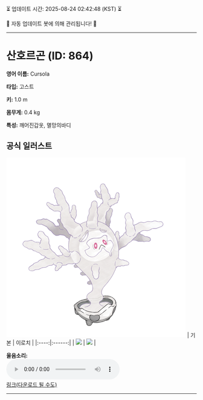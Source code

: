 
⏳ 업데이트 시간: 2025-08-24 02:42:48 (KST) ⏳

🤖 자동 업데이트 봇에 의해 관리됩니다! 🤖

---

# 산호르곤 (ID: 864)
**영어 이름:** Cursola

**타입:** 고스트

**키:** 1.0 m

**몸무게:** 0.4 kg

**특성:** 깨어진갑옷, 멸망의바디

## 공식 일러스트
![](https://raw.githubusercontent.com/PokeAPI/sprites/master/sprites/pokemon/other/official-artwork/864.png)
| 기본 | 이로치 |
|:----:|:------:|
| <img src="http://play.pokemonshowdown.com/sprites/ani/cursola.gif" width="200"> | <img src="http://play.pokemonshowdown.com/sprites/ani-shiny/cursola.gif" width="200"> |

**울음소리:**<br><audio controls src="https://raw.githubusercontent.com/PokeAPI/cries/main/cries/pokemon/latest/864.ogg"></audio><br> [링크(다운로드 될 수도)](https://raw.githubusercontent.com/PokeAPI/cries/main/cries/pokemon/latest/864.ogg)


---
